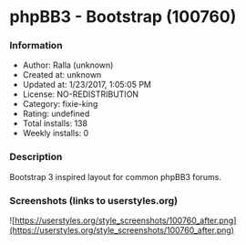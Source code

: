 # phpBB3 - Bootstrap (100760)

### Information
- Author: Ralla (unknown)
- Created at: unknown
- Updated at: 1/23/2017, 1:05:05 PM
- License: NO-REDISTRIBUTION
- Category: fixie-king
- Rating: undefined
- Total installs: 138
- Weekly installs: 0


### Description
Bootstrap 3 inspired layout for common phpBB3 forums.


### Screenshots (links to userstyles.org)
![https://userstyles.org/style_screenshots/100760_after.png](https://userstyles.org/style_screenshots/100760_after.png)


